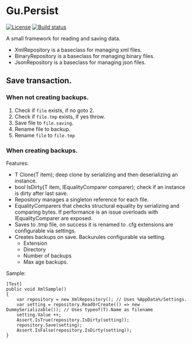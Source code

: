 # Gu.Persist
[![License](https://img.shields.io/badge/license-MIT-blue.svg)](LICENSE)
[![Build status](https://ci.appveyor.com/api/projects/status/347rs0n3van46k50/branch/master?svg=true)](https://ci.appveyor.com/project/JohanLarsson/gu-persist/branch/master)

A small framework for reading and saving data.

- XmlRepository is a baseclass for managing xml files.
- BinaryRepository is a baseclass for managing binary files.
- JsonRepository is a baseclass for managing json files.

## Save transaction.
### When not creating backups.
1. Check if `file` exists, if no goto 2.
2. Check if `file.tmp` exists, if yes throw.
3. Save file to `file.saving`.
4. Rename file to backup.
5. Rename `file`  to `file.tmp`

### When creating backups.


Features:
- T Clone<T>(T item); deep clone by serializing and then deserializing an instance.
- bool IsDirty<T>(T item, IEqualityComparer<T> comparer); check if an instance is dirty after last save.
- Repository manages a singleton reference for each file.
- EqualityComparers that checks structural equality by serializing and comparing bytes. If performance is an issue overloads with IEqualityComparer<T> are exposed.
- Saves to .tmp file, on success it is renamed to .cfg extensions are configurable via settings.
- Creates backups on save. Backurules configurable via setting.
    - Extension
    - Directory
    - Number of backups
    - Max age backups.


Sample:

    [Test]
    public void XmlSample()
    {
        var repository = new XmlRepository(); // Uses %AppData%/Settings. 
        var setting = repository.ReadOrCreate(() => new DummySerializable()); // Uses typeof(T).Name as filename
        setting.Value ++;
        Assert.IsTrue(repository.IsDirty(setting));
        repository.Save(setting);
        Assert.IsFalse(repository.IsDirty(setting));
    }
